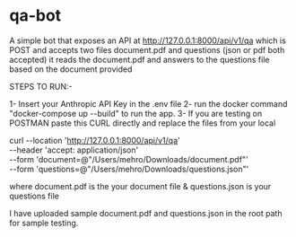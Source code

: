 # qa-bot
A simple bot that exposes an API at http://127.0.0.1:8000/api/v1/qa which is POST and accepts two files document.pdf and questions (json or pdf both accepted) it reads the document.pdf and answers to the questions file based on the document provided

STEPS TO RUN:-

1- Insert your Anthropic API Key in the .env file
2- run the docker command "docker-compose up --build" to run the app.
3- If you are testing on POSTMAN paste this CURL directly and replace the files from your local

curl --location 'http://127.0.0.1:8000/api/v1/qa' \
--header 'accept: application/json' \
--form 'document=@"/Users/mehro/Downloads/document.pdf"' \
--form 'questions=@"/Users/mehro/Downloads/questions.json"'

where document.pdf is the your document file & questions.json is your questions file

I have uploaded sample document.pdf and questions.json in the root path for sample testing.
